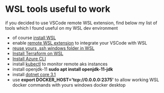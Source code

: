 # WSL tools useful to work

if you decided to use VSCode remote WSL extension, find below my list of tools which I found useful on my WSL dev environment

- of course [install WSL](https://docs.microsoft.com/en-us/windows/wsl/install-win10)
- enable [remote WSL extension](https://marketplace.visualstudio.com/items?itemName=ms-vscode-remote.remote-wsl) to integrate your VSCode with WSL
- [reuse yours .ssh windows folder in WSL](https://devblogs.microsoft.com/commandline/sharing-ssh-keys-between-windows-and-wsl-2/)
- [Install Terraform on WSL](https://techcommunity.microsoft.com/t5/Azure-Developer-Community-Blog/Configuring-Terraform-on-Windows-10-Linux-Sub-System/ba-p/393845)
- [Install Azure CLI](https://docs.microsoft.com/en-us/cli/azure/install-azure-cli-apt)
- install [kubectl](https://kubernetes.io/docs/tasks/tools/install-kubectl/#install-kubectl-on-linux) to monitor remote aks instances
- install openjdk-11 **sudo apt install openjdk-11-jdk**
- install [dotnet core 3.1](https://docs.microsoft.com/dotnet/core/install/linux-package-manager-ubuntu-1804)
- use **export DOCKER_HOST='tcp://0.0.0.0:2375'** to allow working WSL docker commands with yours windows docker desktop

